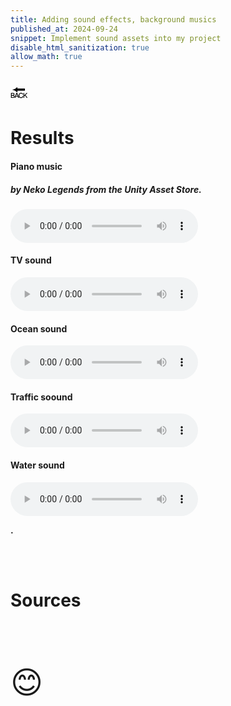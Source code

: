 ```yaml
---
title: Adding sound effects, background musics
published_at: 2024-09-24
snippet: Implement sound assets into my project
disable_html_sanitization: true
allow_math: true
---
```



<a href="https://julienoh000-dms1-blog-83.deno.dev/" style="text-decoration: none; color: black;"><span style="font-size: 30px;">🔙</span></a>


# Results


<h4>Piano music</h4><h5>by Neko Legends from the Unity Asset Store.</h5>
 <audio controls>
        <source src="sanc.wav" type="audio/wav">
    </audio>
<br>
<h4>TV sound </h4>
 <audio controls>
        <source src="tv.wav" type="audio/wav">
    </audio>
<br>
 <h4>Ocean sound </h4>
 <audio controls>
        <source src="ocean.wav" type="audio/wav">
    </audio>
<br>
<h4>Traffic soound </h4>
 <audio controls>
        <source src="traff.wav" type="audio/wav">
    </audio>
<br>
<h4>Water sound </h4>
 <audio controls>
        <source src="water.wav" type="audio/wav">
    </audio>
<br>


**.**

<br>
<br>

# Sources

<br>
<br>
<br>


<span style="font-size: 50px;">😊</span>